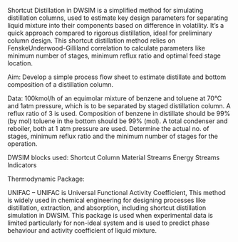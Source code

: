 Shortcut Distillation in DWSIM is a simplified method for simulating distillation columns, used to estimate key design parameters for separating liquid mixture into their components based on difference in volatility. It’s a quick approach compared to rigorous distillation, ideal for preliminary column design. 
This shortcut distillation method relies on FenskeUnderwood-Gilliland correlation to calculate parameters like minimum number of stages, minimum reflux ratio and optimal feed stage location. 

Aim: Develop a simple process flow sheet to estimate distillate and bottom composition of a distillation column.

Data: 
100kmol/h of an equimolar mixture of benzene and toluene at 70°C and 1atm pressure, which is to be separated by staged distillation column. A reflux ratio of 3 is used. Composition of benzene in distillate should be 99% (by mol) toluene in the bottom should be 99% (mol). 
A total condenser and reboiler, both at 1 atm pressure are used. Determine the actual no. of stages, minimum reflux ratio and the minimum number of stages for the operation. 

DWSIM blocks used:
Shortcut Column
Material Streams
Energy Streams
Indicators

Thermodynamic Package:

UNIFAC – UNIFAC is Universal Functional Activity Coefficient, This method is widely used in chemical engineering for designing processes like distillation, extraction, and absorption, including shortcut distillation simulation in DWSIM.
This package is used when experimental data is limited particularly for non-ideal system and is used to predict phase behaviour and activity coefficient of liquid mixture. 
